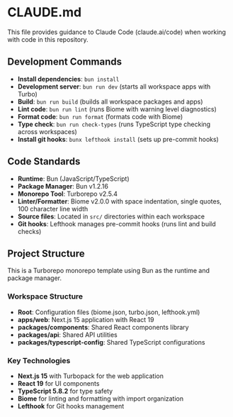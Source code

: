# CLAUDE.md

This file provides guidance to Claude Code (claude.ai/code) when working with code in this repository.

## Development Commands

- **Install dependencies**: `bun install`
- **Development server**: `bun run dev` (starts all workspace apps with Turbo)
- **Build**: `bun run build` (builds all workspace packages and apps)
- **Lint code**: `bun run lint` (runs Biome with warning level diagnostics)
- **Format code**: `bun run format` (formats code with Biome)
- **Type check**: `bun run check-types` (runs TypeScript type checking across workspaces)
- **Install git hooks**: `bunx lefthook install` (sets up pre-commit hooks)

## Code Standards

- **Runtime**: Bun (JavaScript/TypeScript)
- **Package Manager**: Bun v1.2.16
- **Monorepo Tool**: Turborepo v2.5.4
- **Linter/Formatter**: Biome v2.0.0 with space indentation, single quotes, 100 character line width
- **Source files**: Located in `src/` directories within each workspace
- **Git hooks**: Lefthook manages pre-commit hooks (runs lint and build checks)

## Project Structure

This is a Turborepo monorepo template using Bun as the runtime and package manager.

### Workspace Structure
- **Root**: Configuration files (biome.json, turbo.json, lefthook.yml)
- **apps/web**: Next.js 15 application with React 19
- **packages/components**: Shared React components library
- **packages/api**: Shared API utilities
- **packages/typescript-config**: Shared TypeScript configurations

### Key Technologies
- **Next.js 15** with Turbopack for the web application
- **React 19** for UI components
- **TypeScript 5.8.2** for type safety
- **Biome** for linting and formatting with import organization
- **Lefthook** for Git hooks management